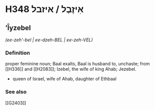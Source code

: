 # H348 אִיזֶבֶל / איזבל

## ʼÎyzebel

_(ee-zeh'-bel | ee-dzeh-BEL | ee-zeh-VEL)_

### Definition

proper feminine noun; Baal exalts, Baal is husband to, unchaste; from [[H336]] and [[H2083]]; Izebel, the wife of king Ahab; Jezebel.

- queen of Israel, wife of Ahab, daughter of Ethbaal
### See also

[[G2403]]

